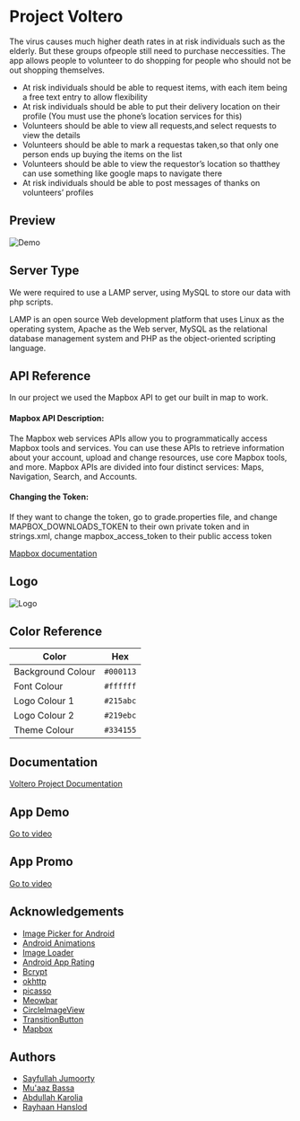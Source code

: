# Project Voltero

The virus causes much higher death rates in at risk individuals such as the elderly. But these groups
ofpeople still need to purchase neccessities. The app allows people to volunteer to do shopping for
people who should not be out shopping themselves.

- At risk individuals should be able to request items, with each item being a free text entry to allow flexibility
- At risk individuals should be able to put their delivery location on their profile (You must use the phone’s location services for this)
- Volunteers should be able to view all requests,and select requests to view the details
- Volunteers should be able to mark a requestas taken,so that only one person ends up buying the items on the list
- Volunteers should be able to view the requestor’s location so thatthey can use something like google maps to navigate there
- At risk individuals should be able to post messages of thanks on volunteers’ profiles

## Preview

![Demo](<https://github.com/SuperSayf/Voltero/blob/experimental/AppPromo%20(Extra)%20LowQuality.gif>)

## Server Type

We were required to use a LAMP server, using MySQL to store our data with php scripts.

LAMP is an open source Web development platform that uses Linux as the operating system, Apache as the Web server, MySQL as the relational database management system and PHP as the object-oriented scripting language.

## API Reference

In our project we used the Mapbox API to get our
built in map to work.

#### Mapbox API Description:

The Mapbox web services APIs allow you to programmatically
access Mapbox tools and services. You can use these APIs
to retrieve information about your account, upload and
change resources, use core Mapbox tools, and more. Mapbox APIs
are divided into four distinct services: Maps, Navigation, Search,
and Accounts.

#### Changing the Token:

If they want to change the token, go to grade.properties
file, and change
MAPBOX_DOWNLOADS_TOKEN to their own private token
and in strings.xml, change mapbox_access_token to their public
access token

[Mapbox documentation](https://docs.mapbox.com/)

## Logo

![Logo](https://imgur.com/KN3q7YD.png)

## Color Reference

| Color             | Hex       |
| ----------------- | --------- |
| Background Colour | `#000113` |
| Font Colour       | `#ffffff` |
| Logo Colour 1     | `#215abc` |
| Logo Colour 2     | `#219ebc` |
| Theme Colour      | `#334155` |

<!--
| Color             | Hex                                                                |
| ----------------- | ------------------------------------------------------------------ |
| Background Colour | ![#000113](https://via.placeholder.com/15/000113/000000?text=+) `#000113`  |
| Font Colour       | ![#ffffff](https://via.placeholder.com/15/ffffff?text=+) `#ffffff`   |
| Logo Colour 1     | ![#215abc](https://via.placeholder.com/10/215abc?text=+) #215abc   |
| Logo Colour 2     | ![#219ebc](https://via.placeholder.com/10/219ebc?text=+) #219ebc   |
| Theme Colour      | ![#334155](https://via.placeholder.com/10/334155?text=+) #334155   |

-->

## Documentation

[Voltero Project Documentation](https://drive.google.com/file/d/1n_-7pLueJ-5HeROkVlSnpe3R4fi2MLu_/view?usp=sharing)

## App Demo

[Go to video](https://www.youtube.com/watch?v=bbg4S_U7ikM)

## App Promo

[Go to video](https://www.youtube.com/watch?v=53X53cIdpsE)

## Acknowledgements

- [Image Picker for Android](https://github.com/Dhaval2404/ImagePicker)
- [Android Animations](https://github.com/gayanvoice/android-animations)
- [Image Loader](https://github.com/KaustubhPatange/ImageLoaderView)
- [Android App Rating](https://github.com/hosseiniSeyRo/android-app-rating)
- [Bcrypt](https://github.com/patrickfav/bcrypt)
- [okhttp](https://github.com/square/okhttp)
- [picasso](https://github.com/square/picasso)
- [Meowbar](https://github.com/oneHamidreza/MeowBottomNavigationJava)
- [CircleImageView](https://github.com/hdodenhof/CircleImageView)
- [TransitionButton](https://github.com/roynx98/transition-button-android)
- [Mapbox](https://github.com/mapbox)

## Authors

- [Sayfullah Jumoorty](https://github.com/SuperSayf)
- [Mu'aaz Bassa](https://github.com/muaazbassa)
- [Abdullah Karolia](https://github.com/akarolia47)
- [Rayhaan Hanslod](https://github.com/rayrsys)
